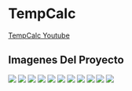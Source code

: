 # TempCalc
[TempCalc Youtube](https://youtu.be/tKX7ozDHj1o)

## Imagenes Del Proyecto
![](https://github.com/FranciscoRam/TempCalc/blob/master/ImagenesNoimp/01.png)
![](https://github.com/FranciscoRam/TempCalc/blob/master/ImagenesNoimp/02.png)
![](https://github.com/FranciscoRam/TempCalc/blob/master/ImagenesNoimp/03.png)
![](https://github.com/FranciscoRam/TempCalc/blob/master/ImagenesNoimp/04.png)
![](https://github.com/FranciscoRam/TempCalc/blob/master/ImagenesNoimp/05.png)
![](https://github.com/FranciscoRam/TempCalc/blob/master/ImagenesNoimp/06.png)
![](https://github.com/FranciscoRam/TempCalc/blob/master/ImagenesNoimp/07.png)
![](https://github.com/FranciscoRam/TempCalc/blob/master/ImagenesNoimp/08.png)
![](https://github.com/FranciscoRam/TempCalc/blob/master/ImagenesNoimp/09.png)
![](https://github.com/FranciscoRam/TempCalc/blob/master/ImagenesNoimp/10.png)
![](https://github.com/FranciscoRam/TempCalc/blob/master/ImagenesNoimp/11.png)